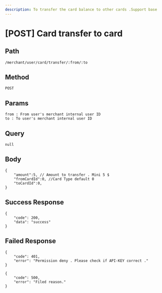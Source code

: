 ```yaml
---
description: To transfer the card balance to other cards .Support base on same merchant
---
```


# \[POST] Card transfer to card

## Path

```
/merchant/user/card/transfer/:from/:to
```

## Method

```
POST
```

## Params

```
from : From user's merchant internal user ID
to : To user's merchant internal user ID
```

## Query

```
null
```

## Body

```
{
    "amount":5, // Amount to transfer . Mini 5 $
    "fromCardId":0, //Card Type default 0
    "toCardId":0,
}
```

## Success Response

```
{
    "code": 200,
    "data": "success"
}
```

## Failed Response

```
{
    "code": 401,
    "error": "Permission deny . Please check if API-KEY correct ."
}
```

```
{
    "code": 500,
    "error": "Filed reason."
}
```
